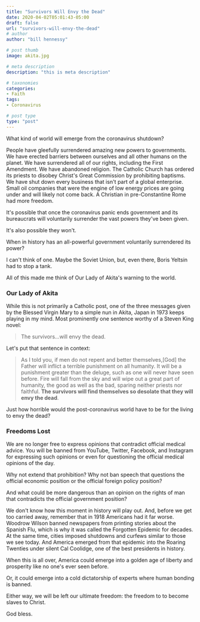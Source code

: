 ```yaml
---
title: "Survivors Will Envy the Dead"
date: 2020-04-02T05:01:43-05:00
draft: false
url: "survivors-will-envy-the-dead"
# author
author: "bill hennessy"

# post thumb
image: akita.jpg

# meta description
description: "this is meta description"

# taxonomies
categories: 
- Faith
tags:
- Coronavirus

# post type
type: "post"
---
```


What kind of world will emerge from the coronavirus shutdown? 

People have gleefully surrendered amazing new powers to governments. We have erected barriers between ourselves and all other humans on the planet. We have surrendered all of our rights, including the First Amendment. We have abandoned religion. The Catholic Church has ordered its priests to disobey Christ's Great Commission by prohibiting baptisms. We have shut down every business that isn't part of a global enterprise. Small oil companies that were the engine of low energy prices are going under and will likely not come back. A Christian in pre-Constantine Rome had more freedom.

It's possible that once the coronavirus panic ends government and its bureaucrats will voluntarily surrender the vast powers they've been given. 

It's also possible they won't.

When in history has an all-powerful government voluntarily surrendered its power? 

I can't think of one. Maybe the Soviet Union, but, even there, Boris Yeltsin had to stop a tank. 

All of this made me think of Our Lady of Akita's warning to the world. 

### Our Lady of Akita

While this is not primarily a Catholic post, one of the three messages given by the Blessed Virgin Mary to a simple nun in Akita, Japan in 1973 keeps playing in my mind. Most prominently one sentence worthy of a Steven King novel:

> The survivors...will envy the dead.

Let's put that sentence in context:

> As I told you, if men do not repent and better themselves,[God] the Father will inflict a terrible punishment on all humanity. It will be a punishment greater than the deluge, such as one will never have seen before. Fire will fall from the sky and will wipe out a great part of humanity, the good as well as the bad, sparing neither priests nor faithful. **The survivors will find themselves so desolate that they will envy the dead**. 

Just how horrible would the post-coronavirus world have to be for the living to envy the dead?

### Freedoms Lost

We are no longer free to express opinions that contradict official medical advice. You will be banned from YouTube, Twitter, Facebook, and Instagram for expressing such opinions or even for questioning the official medical opinions of the day. 

Why not extend that prohibition? Why not ban speech that questions the official economic position or the official foreign policy position? 

And what could be more dangerous than an opinion on the rights of man that contradicts the official government position? 

We don't know how this moment in history will play out. And, before we get too carried away, remember that in 1918 Americans had it far worse. Woodrow Wilson banned newspapers from printing stories about the Spanish Flu, which is why it was called the Forgotten Epidemic for decades. At the same time, cities imposed shutdowns and curfews similar to those we see today. And America emerged from that epidemic into the Roaring Twenties under silent Cal Coolidge, one of the best presidents in history. 

When this is all over, America could emerge into a golden age of liberty and prosperity like no one's ever seen before. 

Or, it could emerge into a cold dictatorship of experts where human bonding is banned. 

Either way, we will be left our ultimate freedom: the freedom to to become slaves to Christ. 

God bless. 